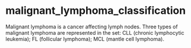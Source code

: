 # malignant_lymphoma_classification
Malignant lymphoma is a cancer affecting lymph nodes.  Three types of malignant lymphoma are represented in the set:  CLL (chronic lymphocytic leukemia); FL (follicular lymphoma); MCL (mantle cell lymphoma).
